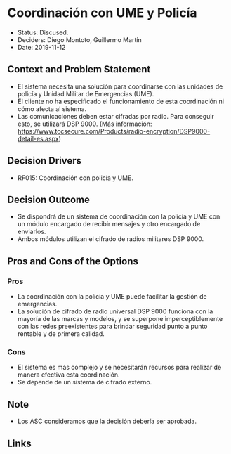 # Coordinación con UME y Policía

* Status: Discused.
* Deciders: Diego Montoto, Guillermo Martín
* Date: 2019-11-12

## Context and Problem Statement
* El sistema necesita una solución para coordinarse con las unidades de policía y Unidad Militar de Emergencias (UME). 
* El cliente no ha especificado el funcionamiento de esta coordinación ni cómo afecta al sistema.
* Las comunicaciones deben estar cifradas por radio. Para conseguir esto, se utilizará DSP 9000. (Más información: https://www.tccsecure.com/Products/radio-encryption/DSP9000-detail-es.aspx)

## Decision Drivers
* RF015: Coordinación con policía y UME.

## Decision Outcome
* Se dispondrá de un sistema de coordinación con la policía y UME con un módulo encargado de recibir mensajes y otro encargado de enviarlos.
* Ambos módulos utilizan el cifrado de radios militares DSP 9000.

## Pros and Cons of the Options

### Pros
* La coordinación con la policía y UME puede facilitar la gestión de emergencias.
* La solución de cifrado de radio universal DSP 9000 funciona con la mayoría de las marcas y modelos, y se superpone imperceptiblemente con las redes preexistentes para brindar seguridad punto a punto rentable y de primera calidad.

### Cons
* El sistema es más complejo y se necesitarán recursos para realizar de manera efectiva esta coordinación.
* Se depende de un sistema de cifrado externo.

## Note
* Los ASC consideramos que la decisión debería ser aprobada.

## Links
